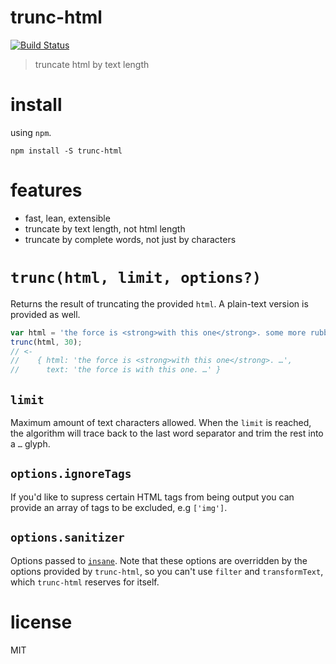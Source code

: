# trunc-html

[![Build Status](https://travis-ci.org/bevacqua/trunc-html.svg?branch=master)](https://travis-ci.org/bevacqua/trunc-html)

> truncate html by text length

# install

using `npm`.

```shell
npm install -S trunc-html
```

# features

- fast, lean, extensible
- truncate by text length, not html length
- truncate by complete words, not just by characters

# `trunc(html, limit, options?)`

Returns the result of truncating the provided `html`. A plain-text version is provided as well.

```js
var html = 'the force is <strong>with this one</strong>. some more rubbish';
trunc(html, 30);
// <-
//    { html: 'the force is <strong>with this one</strong>. …',
//      text: 'the force is with this one. …' }
```

## `limit`

Maximum amount of text characters allowed. When the `limit` is reached, the algorithm will trace back to the last word separator and trim the rest into a `…` glyph.

## `options.ignoreTags`

If you'd like to supress certain HTML tags from being output you can provide an array of tags to be excluded, e.g `['img']`.

## `options.sanitizer`

Options passed to [`insane`][1]. Note that these options are overridden by the options provided by `trunc-html`, so you can't use `filter` and `transformText`, which `trunc-html` reserves for itself.

# license

MIT

[1]: http://github.com/bevacqua/insane
